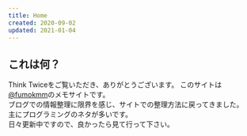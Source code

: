 ```yaml
---
title: Home
created: 2020-09-02
updated: 2021-01-04
---
```

## これは何？

Think Twiceをご覧いただき、ありがとうございます。
このサイトは[@fumokmm](https://twitter.com/fumokmm)のメモサイトです。  
ブログでの情報整理に限界を感じ、サイトでの整理方法に戻ってきました。  
主にプログラミングのネタが多いです。  
日々更新中ですので、良かったら見て行って下さい。  
